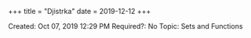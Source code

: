 +++
title = "Djistrka"
date = 2019-12-12
+++


Created: Oct 07, 2019 12:29 PM
Required?: No
Topic: Sets and Functions
